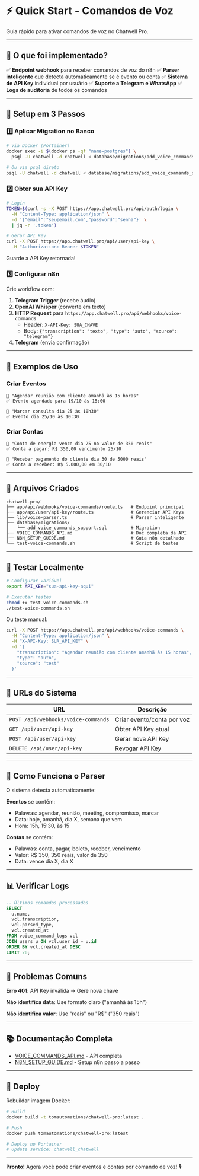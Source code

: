 # ⚡ Quick Start - Comandos de Voz

Guia rápido para ativar comandos de voz no Chatwell Pro.

---

## 🎯 O que foi implementado?

✅ **Endpoint webhook** para receber comandos de voz do n8n
✅ **Parser inteligente** que detecta automaticamente se é evento ou conta
✅ **Sistema de API Key** individual por usuário
✅ **Suporte a Telegram e WhatsApp**
✅ **Logs de auditoria** de todos os comandos

---

## 🚀 Setup em 3 Passos

### 1️⃣ Aplicar Migration no Banco

```bash
# Via Docker (Portainer)
docker exec -i $(docker ps -qf "name=postgres") \
  psql -U chatwell -d chatwell < database/migrations/add_voice_commands_support.sql

# Ou via psql direto
psql -U chatwell -d chatwell < database/migrations/add_voice_commands_support.sql
```

### 2️⃣ Obter sua API Key

```bash
# Login
TOKEN=$(curl -s -X POST https://app.chatwell.pro/api/auth/login \
  -H "Content-Type: application/json" \
  -d '{"email":"seu@email.com","password":"senha"}' \
  | jq -r '.token')

# Gerar API Key
curl -X POST https://app.chatwell.pro/api/user/api-key \
  -H "Authorization: Bearer $TOKEN"
```

Guarde a API Key retornada!

### 3️⃣ Configurar n8n

Crie workflow com:
1. **Telegram Trigger** (recebe áudio)
2. **OpenAI Whisper** (converte em texto)
3. **HTTP Request** para `https://app.chatwell.pro/api/webhooks/voice-commands`
   - Header: `X-API-Key: SUA_CHAVE`
   - Body: `{"transcription": "texto", "type": "auto", "source": "telegram"}`
4. **Telegram** (envia confirmação)

---

## 🎤 Exemplos de Uso

### Criar Eventos

```
🎤 "Agendar reunião com cliente amanhã às 15 horas"
✅ Evento agendado para 19/10 às 15:00

🎤 "Marcar consulta dia 25 às 10h30"
✅ Evento dia 25/10 às 10:30
```

### Criar Contas

```
🎤 "Conta de energia vence dia 25 no valor de 350 reais"
✅ Conta a pagar: R$ 350,00 vencimento 25/10

🎤 "Receber pagamento do cliente dia 30 de 5000 reais"
✅ Conta a receber: R$ 5.000,00 em 30/10
```

---

## 📁 Arquivos Criados

```
chatwell-pro/
├── app/api/webhooks/voice-commands/route.ts   # Endpoint principal
├── app/api/user/api-key/route.ts              # Gerenciar API Keys
├── lib/voice-parser.ts                        # Parser inteligente
├── database/migrations/
│   └── add_voice_commands_support.sql         # Migration
├── VOICE_COMMANDS_API.md                      # Doc completa da API
├── N8N_SETUP_GUIDE.md                         # Guia n8n detalhado
└── test-voice-commands.sh                     # Script de testes
```

---

## 🧪 Testar Localmente

```bash
# Configurar variável
export API_KEY="sua-api-key-aqui"

# Executar testes
chmod +x test-voice-commands.sh
./test-voice-commands.sh
```

Ou teste manual:

```bash
curl -X POST https://app.chatwell.pro/api/webhooks/voice-commands \
  -H "Content-Type: application/json" \
  -H "X-API-Key: SUA_API_KEY" \
  -d '{
    "transcription": "Agendar reunião com cliente amanhã às 15 horas",
    "type": "auto",
    "source": "test"
  }'
```

---

## 🔗 URLs do Sistema

| URL | Descrição |
|-----|-----------|
| `POST /api/webhooks/voice-commands` | Criar evento/conta por voz |
| `GET /api/user/api-key` | Obter API Key atual |
| `POST /api/user/api-key` | Gerar nova API Key |
| `DELETE /api/user/api-key` | Revogar API Key |

---

## 🎨 Como Funciona o Parser

O sistema detecta automaticamente:

**Eventos** se contém:
- Palavras: agendar, reunião, meeting, compromisso, marcar
- Data: hoje, amanhã, dia X, semana que vem
- Hora: 15h, 15:30, às 15

**Contas** se contém:
- Palavras: conta, pagar, boleto, receber, vencimento
- Valor: R$ 350, 350 reais, valor de 350
- Data: vence dia X, dia X

---

## 📊 Verificar Logs

```sql
-- Últimos comandos processados
SELECT
  u.name,
  vcl.transcription,
  vcl.parsed_type,
  vcl.created_at
FROM voice_command_logs vcl
JOIN users u ON vcl.user_id = u.id
ORDER BY vcl.created_at DESC
LIMIT 20;
```

---

## 🐛 Problemas Comuns

**Erro 401**: API Key inválida → Gere nova chave

**Não identifica data**: Use formato claro ("amanhã às 15h")

**Não identifica valor**: Use "reais" ou "R$" ("350 reais")

---

## 📚 Documentação Completa

- [VOICE_COMMANDS_API.md](./VOICE_COMMANDS_API.md) - API completa
- [N8N_SETUP_GUIDE.md](./N8N_SETUP_GUIDE.md) - Setup n8n passo a passo

---

## 🚀 Deploy

Rebuildar imagem Docker:

```bash
# Build
docker build -t tomautomations/chatwell-pro:latest .

# Push
docker push tomautomations/chatwell-pro:latest

# Deploy no Portainer
# Update service: chatwell_chatwell
```

---

**Pronto!** Agora você pode criar eventos e contas por comando de voz! 🎙️
